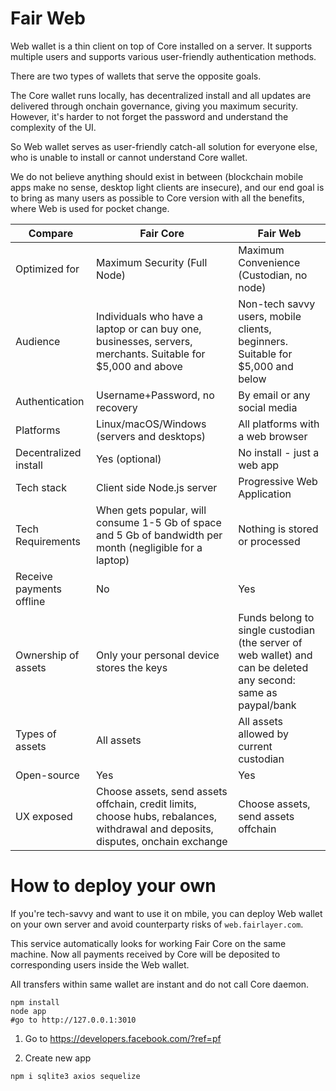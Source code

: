 # Fair Web

Web wallet is a thin client on top of Core installed on a server. It supports multiple users and supports various user-friendly authentication methods.

There are two types of wallets that serve the opposite goals.

The Core wallet runs locally, has decentralized install and all updates are delivered through onchain governance, giving you maximum security. However, it's harder to not forget the password and understand the complexity of the UI.

So Web wallet serves as user-friendly catch-all solution for everyone else, who is unable to install or cannot understand Core wallet.

We do not believe anything should exist in between (blockchain mobile apps make no sense, desktop light clients are insecure), and our end goal is to bring as many users as possible to Core version with all the benefits, where Web is used for pocket change.

| Compare                  | Fair Core                                                                                                                        | Fair Web                                                                                                       |
| ------------------------ | -------------------------------------------------------------------------------------------------------------------------------- | -------------------------------------------------------------------------------------------------------------- |
| Optimized for            | Maximum Security (Full Node)                                                                                                     | Maximum Convenience (Custodian, no node)                                                                       |
| Audience                 | Individuals who have a laptop or can buy one, businesses, servers, merchants. Suitable for $5,000 and above                      | Non-tech savvy users, mobile clients, beginners. Suitable for $5,000 and below                                 |
| Authentication           | Username+Password, no recovery                                                                                                   | By email or any social media                                                                                   |
| Platforms                | Linux/macOS/Windows (servers and desktops)                                                                                       | All platforms with a web browser                                                                               |
| Decentralized install    | Yes (optional)                                                                                                                   | No install - just a web app                                                                                    |
| Tech stack               | Client side Node.js server                                                                                                       | Progressive Web Application                                                                                    |
| Tech Requirements        | When gets popular, will consume 1-5 Gb of space and 5 Gb of bandwidth per month (negligible for a laptop)                        | Nothing is stored or processed                                                                                 |
| Receive payments offline | No                                                                                                                               | Yes                                                                                                            |
| Ownership of assets      | Only your personal device stores the keys                                                                                        | Funds belong to single custodian (the server of web wallet) and can be deleted any second: same as paypal/bank |
| Types of assets          | All assets                                                                                                                       | All assets allowed by current custodian                                                                        |
| Open-source              | Yes                                                                                                                              | Yes                                                                                                            |
| UX exposed               | Choose assets, send assets offchain, credit limits, choose hubs, rebalances, withdrawal and deposits, disputes, onchain exchange | Choose assets, send assets offchain                                                                            |

# How to deploy your own

If you're tech-savvy and want to use it on mbile, you can deploy Web wallet on your own server and avoid counterparty risks of `web.fairlayer.com`.

This service automatically looks for working Fair Core on the same machine. Now all payments received by Core will be deposited to corresponding users inside the Web wallet.

All transfers within same wallet are instant and do not call Core daemon.

```
npm install
node app
#go to http://127.0.0.1:3010
```

1.  Go to https://developers.facebook.com/?ref=pf

2.  Create new app

```
npm i sqlite3 axios sequelize
```
